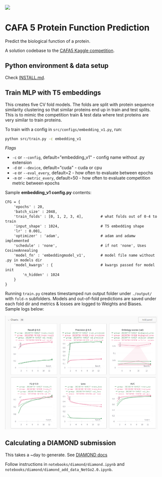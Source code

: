![](https://storage.googleapis.com/kaggle-competitions/kaggle/41875/logos/header.png?t=2023-02-28-14-27-02)

# CAFA 5 Protein Function Prediction

Predict the biological function of a protein. 

A solution codebase to the [CAFA5 Kaggle competition](https://www.kaggle.com/competitions/cafa-5-protein-function-prediction/overview).

## Python environment & data setup

Check [INSTALL.md](./INSTALL.md).

## Train MLP with T5 embeddings

This creates five CV fold models. The folds are split with protein sequence similarity clustering so that similar proteins end up in train and test splits. This is to mimic the competition train & test data where test proteins are very similar to train proteins. 

To train with a config in `src/configs/embedding_v1.py`, run:

```bash
python src/train.py -c embedding_v1
```

*Flags*
- `-c`  or  `--config`,     default="embedding_v1" -    config name without .py extension
- `-d`  or  `--device`,     default="cuda" -    cuda or cpu
- `-e`  or  `--eval_every`,     default=2 - how often to evaluate between epochs
- `-m`  or   `--metric_every`,  default=50 -    how often to evaluate competition metric between epochs

Sample **embedding_v1 config.py** contents:
```
CFG = {
    'epochs' : 20,
    'batch_size' : 2048,
    'train_folds' : [0, 1, 2, 3, 4],        # what folds out of 0-4 to train 
    'input_shape' : 1024,                   # T5 embedding shape
    'lr' : 0.001,
    'optimizer' : 'adam',                   # adam and adamw implemented
    'schedule' : 'none',                    # if not 'none', Uses CosineAnnealing 
    'model_fn' : 'embeddingmodel_v1',       # model file name without .py in models dir
    'model_kwargs' : {                      # kwargs passed for model init
        'n_hidden' : 1024
    }
}
```

Running `train.py` creates timestamped run output folder under `./output/` with `fold-n` subfolders. Models and out-of-fold predictions are saved under each fold dir and metrics & losses are logged to Weights and Biases. Sample logs below:

![logs](./media/logs.png)

## Calculating a DIAMOND submission

This takes a ~day to generate.
See [DIAMOND docs](https://github.com/bbuchfink/diamond)

Follow instructions in `notebooks/diamond/diamond.ipynb` and `notebooks/diamond/diamond_add_data_NetGo2.0.ipynb`.
